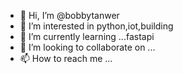 - 👋 Hi, I’m @bobbytanwer
- 👀 I’m interested in python,iot,building
- 🌱 I’m currently learning ...fastapi
- 💞️ I’m looking to collaborate on ...
- 📫 How to reach me ...

<!---
bobbytanwer/bobbytanwer is a ✨ special ✨ repository because its `README.md` (this file) appears on your GitHub profile.
You can click the Preview link to take a look at your changes.
--->
